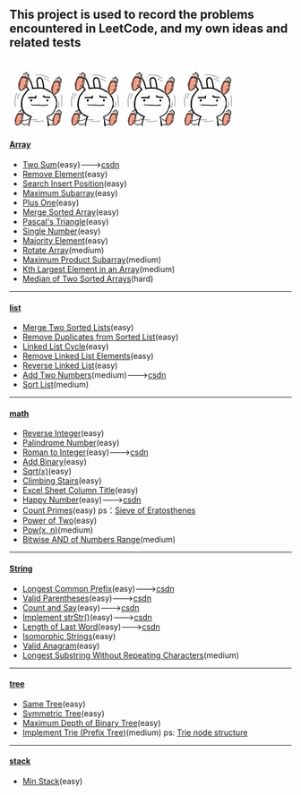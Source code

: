 ## This project is used to record the problems encountered in LeetCode, and my own ideas and related tests
![image](image/image.gif)![image](image/image.gif)![image](image/image.gif)![image](image/image.gif)
---
#### [Array](problems/java/array)
- [Two Sum](problems/java/array/TwoSum.java)(easy)--->[csdn](https://blog.csdn.net/Autumn_bell/article/details/89532633)
- [Remove Element](problems/java/array/RemoveElement.java)(easy)
- [Search Insert Position](problems/java/array/SearchInsertPosition.java)(easy)
- [Maximum Subarray](problems/java/array/MaximumSubarray.java)(easy)
- [Plus One](problems/java/array/PlusOne.java)(easy)
- [Merge Sorted Array](problems/java/array/MergeSortedArray.java)(easy)
- [Pascal's Triangle](problems/java/array/PascalTriangle.java)(easy)
- [Single Number](problems/java/array/SingleNumber.java)(easy)
- [Majority Element](problems/java/array/MajorityElement.java)(easy)
- [Rotate Array](problems/java/array/RotateArray.java)(medium)
- [Maximum Product Subarray](problems/java/array/MaximumProductSubarray.java)(medium)
- [Kth Largest Element in an Array](problems/java/array/KthLargestElement.java)(medium)
- [Median of Two Sorted Arrays](problems/java/array/FindMedianSortedArrays.java)(hard)
---
#### [list](problems/java/list)
- [Merge Two Sorted Lists](problems/java/list/MergeTwoSortedLists.java)(easy)
- [Remove Duplicates from Sorted List](problems/java/list/RemoveDuplicates.java)(easy)
- [Linked List Cycle](problems/java/list/LinkedListCycle.java)(easy)
- [Remove Linked List Elements](problems/java/list/RemoveLinkedListElements.java)(easy)
- [Reverse Linked List](problems/java/list/ReverseLinkedList.java)(easy)
- [Add Two Numbers](problems/java/list/AddTwoNumbers.java)(medium)--->[csdn](https://blog.csdn.net/Autumn_bell/article/details/89886074)
- [Sort List](problems/java/list/SortList.java)(medium)
---
#### [math](problems/java/math)
- [Reverse Integer](problems/java/math/IntegerReverse.java)(easy)
- [Palindrome Number](problems/java/math/PalindromeNumber.java)(easy)
- [Roman to Integer](problems/java/math/RomanToInteger.java)(easy)--->[csdn](https://blog.csdn.net/Autumn_bell/article/details/89676988)
- [Add Binary](problems/java/math/AddBinary.java)(easy)
- [Sqrt(x)](problems/java/math/Sqrt.java)(easy)
- [Climbing Stairs](problems/java/math/ClimbingStairs.java)(easy)
- [Excel Sheet Column Title](problems/java/math/ExcelSheetColumnTitle.java)(easy)
- [Happy Number](problems/java/math/HappyNumber.java)(easy)--->[csdn](https://blog.csdn.net/Autumn_bell/article/details/90176462)
- [Count Primes](problems/java/math/CountPrimes.java)(easy) ps：[Sieve of Eratosthenes](image/Sieve_of_Eratosthenes_animation.gif)
- [Power of Two](problems/java/math/PowerOfTwo.java)(easy)
- [Pow(x, n)](problems/java/math/Pow.java)(medium)
- [Bitwise AND of Numbers Range](problems/java/math/BitwiseANDOfNumbersRange.java)(medium)
---
#### [String](problems/java/string)
- [Longest Common Prefix](problems/java/string/LongestCommonPrefix.java)(easy)--->[csdn](https://blog.csdn.net/Autumn_bell/article/details/89603455)
- [Valid Parentheses](problems/java/string/ValidParentheses.java)(easy)--->[csdn](https://blog.csdn.net/Autumn_bell/article/details/89711594)
- [Count and Say](problems/java/string/CountAndSay.java)(easy)--->[csdn](https://blog.csdn.net/Autumn_bell/article/details/89960612)
- [Implement strStr()](problems/java/string/ImplementIndexOf.java)(easy)--->[csdn](https://blog.csdn.net/Autumn_bell/article/details/89849831)
- [Length of Last Word](problems/java/string/LengthOfLastWord.java)(easy)--->[csdn](https://blog.csdn.net/Autumn_bell/article/details/89925460)
- [Isomorphic Strings](problems/java/string/IsomorphicStrings.java)(easy)
- [Valid Anagram](problems/java/string/ValidAnagram.java)(easy)
- [Longest Substring Without Repeating Characters](problems/java/string/LengthOfLongestSubstring.java)(medium)
---
#### [tree](problems/java/tree)
- [Same Tree](problems/java/tree/SameTree.java)(easy)
- [Symmetric Tree](problems/java/tree/SymmetricTree.java)(easy)
- [Maximum Depth of Binary Tree](problems/java/tree/MaximumDepthOfBinaryTree.java)(easy)
- [Implement Trie (Prefix Tree)](problems/java/tree/ImplementTrie.java)(medium) ps: [Trie node structure](image/Trie_node_structure.png)
---
#### [stack](problems/java/stack)
- [Min Stack](problems/java/stack/MinStack.java)(easy)


